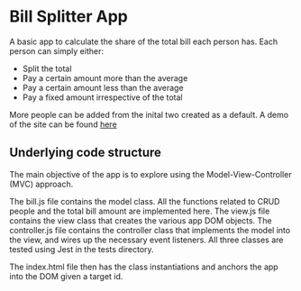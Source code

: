 # Bill Splitter App

A basic app to calculate the share of the total bill each person has. Each person can simply either:
* Split the total 
* Pay a certain amount more than the average
* Pay a certain amount less than the average
* Pay a fixed amount irrespective of the total

More people can be added from the inital two created as a default. A demo of the site can be found [here](http://nickwip-com.stackstaging.com/billsplitter/)

## Underlying code structure

The main objective of the app is to explore using the Model-View-Controller (MVC) approach. 

The bill.js file contains the model class. All the functions related to CRUD people and the total bill amount are implemented here. The view.js file contains the view class that creates the various app DOM objects. The controller.js file contains the controller class that implements the model into the view, and wires up the necessary event listeners. All three classes are tested using Jest in the tests directory.

The index.html file then has the class instantiations and anchors the app into the DOM given a target id. 
